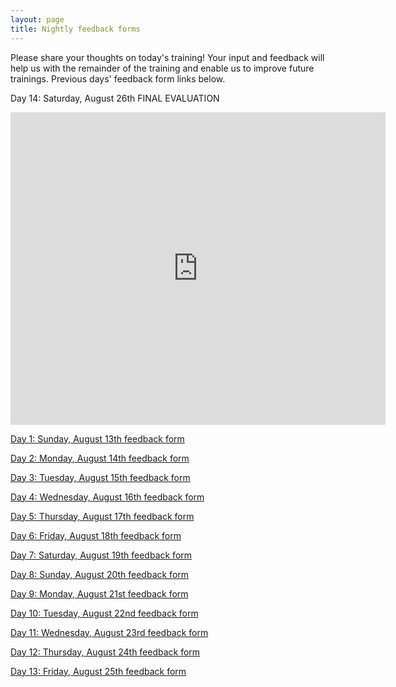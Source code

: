```yaml
---
layout: page
title: Nightly feedback forms
---
```

Please share your thoughts on today's training! Your input and feedback will help us with the remainder of the training and enable us to improve future trainings. Previous days' feedback form links below.


Day 14: Saturday, August 26th FINAL EVALUATION
<iframe src="https://docs.google.com/forms/d/e/1FAIpQLSdVCGQrGCpmN0h9BdCGlXlxv68iFs6q_f8R0qePydNakEk2CA/viewform?embedded=true" width="600" height="500" frameborder="0" marginheight="0" marginwidth="0">Loading...</iframe>


[Day 1: Sunday, August 13th feedback form](https://docs.google.com/forms/d/e/1FAIpQLSe0wPyLstSDCrLkiU1RX11-jwQW7M3X6VoRAsyyJ_vUjIEXVA/viewform)

[Day 2: Monday, August 14th feedback form](https://docs.google.com/forms/d/e/1FAIpQLSfsRN4B5JmoP2EHsY4qkMgx1RUMU7MWH-p_mJNnVTy0uE8RRw/viewform)

[Day 3: Tuesday, August 15th feedback form](https://docs.google.com/forms/d/e/1FAIpQLScuc_j-KF5uiLdWWYZuAE2mn0-eykS7Iyy1mhHoKwvRwH9vxQ/viewform?)

[Day 4: Wednesday, August 16th feedback form](https://docs.google.com/forms/d/e/1FAIpQLSf2Xuvo9oSaYJESomwDRb0y96O02RPPS7R_RuBM7hQ5NqsL5g/viewform?)

[Day 5: Thursday, August 17th feedback form](https://docs.google.com/forms/d/e/1FAIpQLScf201WhNrFkx7044esKzrhGpbvbL3mcXY0prPO_LF7clg7sA/viewform?)

[Day 6: Friday, August 18th feedback form](https://docs.google.com/forms/d/e/1FAIpQLScWRFD6n2a5UKXDjD7B_55OtR6fq1n-Ufj4-fwVJkv3HmoK7g/viewform?)

[Day 7: Saturday, August 19th feedback form](https://docs.google.com/forms/d/e/1FAIpQLSc3QEre5XVA9TDLiuPud4mQ1XpPg0pNLMg6R5DT17_Otb60-g/viewform?)

[Day 8: Sunday, August 20th feedback form](https://docs.google.com/forms/d/e/1FAIpQLSfi64eUWQCtcU-tVak1ObNjeGyNWjFwU6aeGNQgcu_DUKlgug/viewform?)

[Day 9: Monday, August 21st feedback form](https://docs.google.com/forms/d/e/1FAIpQLSdSYJwljVju5bq6WzlpxcYQQXfQ9_1w-vztQgwXZh5ykbsvKw/viewform?)

[Day 10: Tuesday, August 22nd feedback form](https://docs.google.com/forms/d/e/1FAIpQLSeJLlOXr0m1_6D64gbU_us9ps5nIfCSYta9MH1-XuaevwyFpA/viewform?)

[Day 11: Wednesday, August 23rd feedback form](https://docs.google.com/forms/d/e/1FAIpQLSda6PnN3BJEagCgCUeZgNHAuMaX22Y1xHoXFvWTHFxa1Wn2_g/viewform?) 

[Day 12: Thursday, August 24th feedback form](https://docs.google.com/forms/d/e/1FAIpQLSehHlt95kChn2Zevy6lp7kFb8Hml0SfU8cVFM2GNf_KLuvfTA/viewform?)

[Day 13: Friday, August 25th feedback form](https://docs.google.com/forms/d/e/1FAIpQLSeWvlhG3Bl1t4ay_S3sVnJi75tetwL5SSDXRhHOrIxisW--WA/viewform?)
